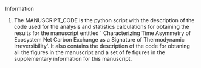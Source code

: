 Information
1. The MANUSCRIPT_CODE is the python script with the description of the code used for the analysis and statistics calculations for obtaining the results for the manuscript entitled ' Characterizing Time Asymmetry of Ecosystem Net Carbon Exchange as a Signature of Thermodynamic Irreversibility'. It also contains the description of the code for obtaning all the figures in the manuscript and a set of fe figures in the supplementary information for this manuscript.
